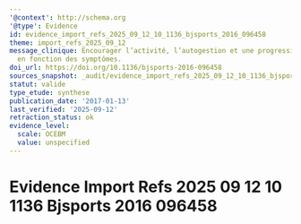 ```yaml
---
'@context': http://schema.org
'@type': Evidence
id: evidence_import_refs_2025_09_12_10_1136_bjsports_2016_096458
theme: import_refs_2025_09_12
message_clinique: Encourager l’activité, l’autogestion et une progression graduée
  en fonction des symptômes.
doi_url: https://doi.org/10.1136/bjsports-2016-096458
sources_snapshot: _audit/evidence_import_refs_2025_09_12_10_1136_bjsports_2016_096458.json
statut: valide
type_etude: synthese
publication_date: '2017-01-13'
last_verified: '2025-09-12'
retraction_status: ok
evidence_level:
  scale: OCEBM
  value: unspecified
---
```

# Evidence Import Refs 2025 09 12 10 1136 Bjsports 2016 096458

